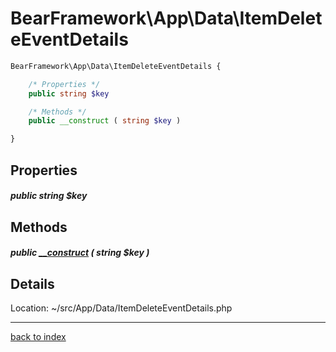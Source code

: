 # BearFramework\App\Data\ItemDeleteEventDetails

```php
BearFramework\App\Data\ItemDeleteEventDetails {

	/* Properties */
	public string $key

	/* Methods */
	public __construct ( string $key )

}
```

## Properties

##### public string $key

## Methods

##### public [__construct](bearframework.app.data.itemdeleteeventdetails.__construct.method.md) ( string $key )

## Details

Location: ~/src/App/Data/ItemDeleteEventDetails.php

---

[back to index](index.md)

